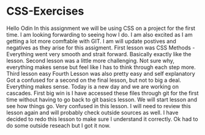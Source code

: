 # CSS-Exercises
Hello Odin
In this assignment we will be using CSS on a project for the first time. I am looking forwarding to seeing how I do. I am also excited as I am getting a lot more comftable with GIT. I am will update postives and negatives as they arise for this assigment. 
First lesson was CSS Methods - Everything went very smooth and strait forward. Basically exactly like the lesson. 
Second lesson was a little more challenging. Not sure why, everything makes sense but feel like I has to think through each step more. 
Third lesson easy
Fourth Lesson was also pretty easy and self explanatory
Got a confused for a second on the final lesson, but not to big a deal. Everything makes sense. 
Today is a new day and we are working on cascades. First big win is I have accessed these files through git for the first time without having to go back to git basics lesson. We will start lesson and see how things go. 
Very confused in this lesson. I will need to review this lesson again and will probably check outside sources as well. 
I have decided to redo this lesson to make sure I understand it correctly. 
Ok had to do some outside reseach but I got it now. 